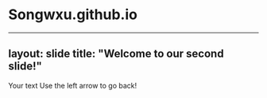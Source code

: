 # Songwxu.github.io
---
layout: slide
title: "Welcome to our second slide!"
---
Your text
Use the left arrow to go back!
